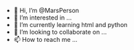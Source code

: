 - 👋 Hi, I’m @MarsPerson
- 👀 I’m interested in ...
- 🌱 I’m currently learning html and python 
- 💞️ I’m looking to collaborate on ...
- 📫 How to reach me ...

<!---
MarsPerson/MarsPerson is a ✨ special ✨ repository because its `README.md` (this file) appears on your GitHub profile.
You can click the Preview link to take a look at your changes.
--->
